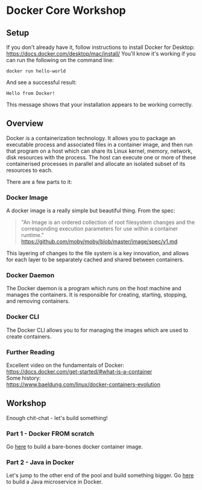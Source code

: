 # Docker Core Workshop

## Setup
If you don't already have it, follow instructions to install Docker for Desktop:
https://docs.docker.com/desktop/mac/install/
You'll know it's working if you can run the following on the command line:  
```
docker run hello-world
```

And see a successful result:
```
Hello from Docker!
```

This message shows that your installation appears to be working correctly.

## Overview
Docker is a containerization technology. It allows you to package an executable process and associated files in a container image, and then run that program on a host which can share its Linux kernel, memory, network, disk resources with the process. The host can execute one or more of these containerised processes in parallel and allocate an isolated subset of its resources to each.

There are a few parts to it:

### Docker Image
A docker image is a really simple but beautiful thing. From the spec:  
> "An Image is an ordered collection of root filesystem changes and the corresponding execution parameters for use within a container runtime."  
https://github.com/moby/moby/blob/master/image/spec/v1.md

This layering of changes to the file system is a key innovation, and allows for each layer to be separately cached and shared between containers.

### Docker Daemon
The Docker daemon is a program which runs on the host machine and manages the containers. It is responsible for creating, starting, stopping, and removing containers. 

### Docker CLI
The Docker CLI allows you to for managing the images which are used to create containers.

### Further Reading
Excellent video on the fundamentals of Docker:  
https://docs.docker.com/get-started/#what-is-a-container  
Some history:  
https://www.baeldung.com/linux/docker-containers-evolution


## Workshop
Enough chit-chat - let's build something!

### Part 1 - Docker FROM scratch
Go [here](1-docker-from-scratch/README.md) to build a bare-bones docker container image.

### Part 2 - Java in Docker
Let's jump to the other end of the pool and build something bigger. 
Go [here](2-java-in-docker/README.md) to build a Java microservice in Docker.
